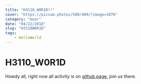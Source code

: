 ```yaml
---
title: "H3110_W0R1D!!"
cover: "https://picsum.photos/500/400/?image=1076"
category: "moar"
date: "04/22/2018"
slug: "H3110W0R1D"
tags:
    - HelloWorld
---
```


# H3110_W0R1D

Howdy all, right now all activity is on [github page](https://github.com/CardgameIndustries/), join us there.
